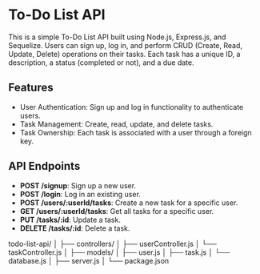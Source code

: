 # To-Do List API

This is a simple To-Do List API built using Node.js, Express.js, and Sequelize. Users can sign up, log in, and perform CRUD (Create, Read, Update, Delete) operations on their tasks. Each task has a unique ID, a description, a status (completed or not), and a due date.

## Features

- User Authentication: Sign up and log in functionality to authenticate users.
- Task Management: Create, read, update, and delete tasks.
- Task Ownership: Each task is associated with a user through a foreign key.
## API Endpoints

- **POST /signup**: Sign up a new user.
- **POST /login**: Log in an existing user.
- **POST /users/:userId/tasks**: Create a new task for a specific user.
- **GET /users/:userId/tasks**: Get all tasks for a specific user.
- **PUT /tasks/:id**: Update a task.
- **DELETE /tasks/:id**: Delete a task.


todo-list-api/
│
├── controllers/
│ ├── userController.js
│ └── taskController.js
│
├── models/
│ ├── user.js
│ ├── task.js
│ └── database.js
│
├── server.js
│
└── package.json
